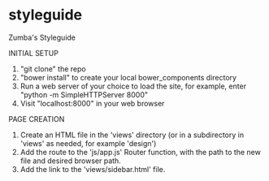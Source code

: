 styleguide
==========

Zumba's Styleguide

INITIAL SETUP

1. "git clone" the repo
2. "bower install" to create your local bower_components directory
3. Run a web server of your choice to load the site, for example,  enter "python -m SimpleHTTPServer 8000"
4. Visit "localhost:8000" in your web browser

PAGE CREATION
1. Create an HTML file in the 'views' directory (or in a subdirectory in 'views' as needed, for example 'design')
2. Add the route to the 'js/app.js' Router function, with the path to the new file and desired browser path.
3. Add the link to the 'views/sidebar.html' file.